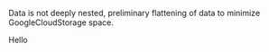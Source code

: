 Data is not deeply nested, preliminary flattening of data to minimize GoogleCloudStorage space. 

Hello